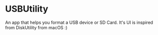 # USBUtility
An app that helps you format a USB device or SD Card. It's UI is inspired from DiskUtility from macOS :)
